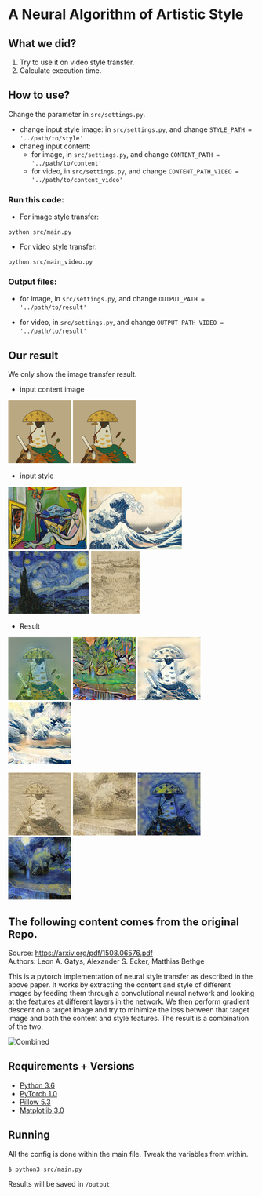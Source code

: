 # A Neural Algorithm of Artistic Style

## What we did?
1. Try to use it on video style transfer.
2. Calculate execution time.

## How to use?
Change the parameter in `src/settings.py`.
- change input style image:
    in `src/settings.py`, and change `STYLE_PATH = '../path/to/style'`
- chaneg input content:
    - for image, in `src/settings.py`, and change `CONTENT_PATH = '../path/to/content'`
    - for video, in `src/settings.py`, and change `CONTENT_PATH_VIDEO = '../path/to/content_video'`

### Run this code:
- For image style transfer:
```
python src/main.py
```
- For video style transfer:
```
python src/main_video.py
```

### Output files:
- for image, in `src/settings.py`, and change `OUTPUT_PATH = '../path/to/result'`

- for video, in `src/settings.py`, and change `OUTPUT_PATH_VIDEO = '../path/to/result'`

## Our result
We only show the image transfer result.

- input content image

<img src ="input\image_0.jpg" height="128px" /> <img src ="input\image_0.jpg" height="128px" />

- input style

<img src ="input\the-muse.jpg" height="128px" /> <img src ="input\Under-the-Wave-off-Kanagawa.jpg" height="128px" /> <img src ="input\starry_night.jpg" height="128px" /> <img src ="input\Arles.jpg" height="128px" />

- Result

<img src ="output\Gatys_the-muse_S256_E500_chicken.png" width="128px" /> <img src ="output\Gatys_the-muse_S256_E500_image_1.png" width="128px" /> <img src ="output\Gatys_Under-the-Wave_S256_E500_chicken.png" width="128px" /><img src ="output\Gatys_Under-the-Wave_S256_E500_image_1.png" width="128px" />

<img src ="output\Gatys_Arles_S256_E500_chicken.png" width="128px" /> <img src ="output\Gatys_Arles_S256_E500_image_1.png" width="128px" /> <img src ="output\Gatys_starry-night_S256_E500_chicken.png" width="128px" /><img src ="output\Gatys_starry-night_S256_E500_image_1.png" width="128px" />

## The following content comes from the original Repo.

Source: https://arxiv.org/pdf/1508.06576.pdf  
Authors: Leon A. Gatys, Alexander S. Ecker, Matthias Bethge

This is a pytorch implementation of neural style transfer as described in the above paper. It works by extracting the content and style of different images by feeding them through a convolutional neural network and looking at the features at different layers in the network. We then perform gradient descent on a target image and try to minimize the loss between that target image and both the content and style features. The result is a combination of the two.

![Combined](output/combined.png)

## Requirements + Versions

- [Python 3.6](https://www.python.org/)
- [PyTorch 1.0](https://pytorch.org/)
- [Pillow 5.3](https://pillow.readthedocs.io/en/5.3.x/)
- [Matplotlib 3.0](https://matplotlib.org/)

## Running

All the config is done within the main file. Tweak the variables from within.

```
$ python3 src/main.py
```

Results will be saved in `/output`
